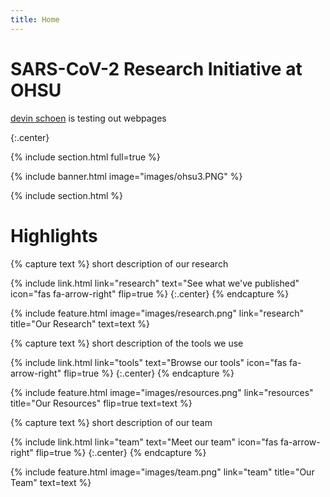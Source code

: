 ```yaml
---
title: Home
---
```


# SARS-CoV-2 Research Initiative at OHSU

[devin schoen](https://github.com/devin-schoen) is testing out webpages


{:.center}

{% include section.html full=true %}

{% include banner.html image="images/ohsu3.PNG" %}

{% include section.html %}

# Highlights

{% capture text %}
short description of our research

{%
  include link.html
  link="research"
  text="See what we've published"
  icon="fas fa-arrow-right"
  flip=true
%}
{:.center}
{% endcapture %}

{%
  include feature.html
  image="images/research.png"
  link="research"
  title="Our Research"
  text=text
%}

{% capture text %}
short description of the tools we use

{%
  include link.html
  link="tools"
  text="Browse our tools"
  icon="fas fa-arrow-right"
  flip=true
%}
{:.center}
{% endcapture %}

{%
  include feature.html
  image="images/resources.png"
  link="resources"
  title="Our Resources"
  flip=true
  text=text
%}

{% capture text %}
short description of our team

{%
  include link.html
  link="team"
  text="Meet our team"
  icon="fas fa-arrow-right"
  flip=true
%}
{:.center}
{% endcapture %}

{%
  include feature.html
  image="images/team.png"
  link="team"
  title="Our Team"
  text=text
%}

